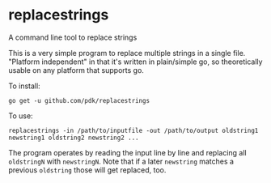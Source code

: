 # replacestrings
A command line tool to replace strings

This is a very simple program to replace multiple strings in a single file.
"Platform independent" in that it's written in plain/simple go, so theoretically
usable on any platform that supports go.

To install:

```
go get -u github.com/pdk/replacestrings
```

To use:

```
replacestrings -in /path/to/inputfile -out /path/to/output oldstring1 newstring1 oldstring2 newstring2 ...
```

The program operates by reading the input line by line and replacing all
`oldstringN` with `newstringN`. Note that if a later `newstring` matches a
previous `oldstring` those will get replaced, too.